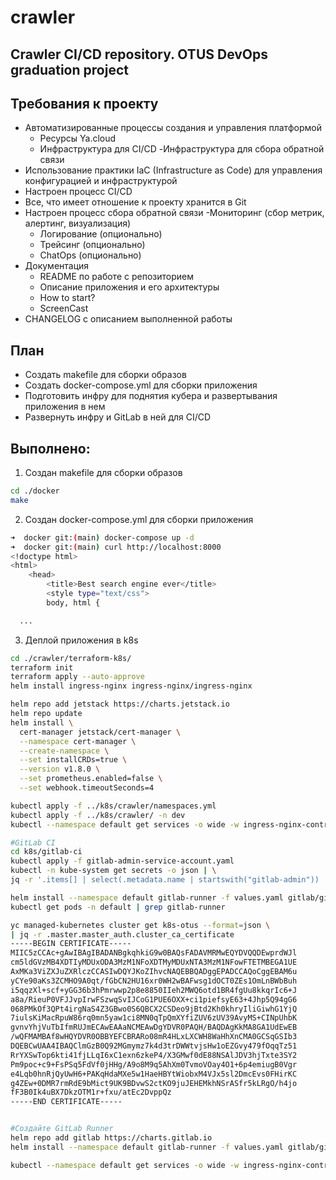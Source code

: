 # crawler
## Crawler CI/CD repository. OTUS DevOps graduation project

## Требования к проекту
- Автоматизированные процессы создания и управления платформой
  - Ресурсы Ya.cloud
  - Инфраструктура для CI/CD
  -Инфраструктура для сбора обратной связи
- Использование практики IaC (Infrastructure as Code) для управления конфигурацией и инфраструктурой
- Настроен процесс CI/CD
- Все, что имеет отношение к проекту хранится в Git
- Настроен процесс сбора обратной связи
  -Мониторинг (сбор метрик, алертинг, визуализация)
  - Логирование (опционально)
  - Трейсинг (опционально)
  - ChatOps (опционально)
- Документация
  - README по работе с репозиторием
  - Описание приложения и его архитектуры
  - How to start?
  - ScreenCast
- CHANGELOG с описанием выполненной работы

## План
- Создать makefile для сборки образов
- Создать docker-compose.yml для сборки приложения
- Подготовить инфру для поднятия кубера и развертывания приложения в нем
- Развернуть инфру и GitLab в ней для CI/CD 

## Выполнено:

1. Создан makefile для сборки образов
~~~bash
cd ./docker
make
~~~

2. Создан docker-compose.yml для сборки приложения
~~~bash
➜  docker git:(main) docker-compose up -d
➜  docker git:(main) curl http://localhost:8000
<!doctype html>
<html>
    <head>
        <title>Best search engine ever</title>
        <style type="text/css">
        body, html {

  ...
  ~~~

3. Деплой приложения в k8s
~~~bash
cd ./crawler/terraform-k8s/  
terraform init
terraform apply --auto-approve
helm install ingress-nginx ingress-nginx/ingress-nginx

helm repo add jetstack https://charts.jetstack.io
helm repo update
helm install \
  cert-manager jetstack/cert-manager \
  --namespace cert-manager \
  --create-namespace \
  --set installCRDs=true \
  --version v1.8.0 \
  --set prometheus.enabled=false \
  --set webhook.timeoutSeconds=4

kubectl apply -f ../k8s/crawler/namespaces.yml
kubectl apply -f ../k8s/crawler/ -n dev
kubectl --namespace default get services -o wide -w ingress-nginx-controller

#GitLab CI
cd k8s/gitlab-ci
kubectl apply -f gitlab-admin-service-account.yaml
kubectl -n kube-system get secrets -o json | \
jq -r '.items[] | select(.metadata.name | startswith("gitlab-admin")) | .data.token' | base64 --decode > token.txt

helm install --namespace default gitlab-runner -f values.yaml gitlab/gitlab-runner
kubectl get pods -n default | grep gitlab-runner

yc managed-kubernetes cluster get k8s-otus --format=json \
| jq -r .master.master_auth.cluster_ca_certificate
-----BEGIN CERTIFICATE-----
MIIC5zCCAc+gAwIBAgIBADANBgkqhkiG9w0BAQsFADAVMRMwEQYDVQQDEwprdWJl
cm5ldGVzMB4XDTIyMDUxODA3MzM1NFoXDTMyMDUxNTA3MzM1NFowFTETMBEGA1UE
AxMKa3ViZXJuZXRlczCCASIwDQYJKoZIhvcNAQEBBQADggEPADCCAQoCggEBAM6u
yCYe90aKs3ZCMHO9A0qt/fGbCN2HU16xr0WH2wBAFwsg1dOCT0ZEs1OmLnBWbBuh
i5qqzXl+scf+yGG36b3hPmrwwp2p8e8850IIeh2MWQ6otd1BR4fgUu8kkqrIc6+J
a8a/RieuP0VFJJvpIrwFSzwqSvIJCoG1PUE6OXX+ci1piefsyE63+4Jhp5Q94gG6
068PMkOf3QPt4irgNaS4Z3GBwo0S6QBCX2CSDeo9jBtd2Kh0khryIliGiwhG1YjQ
7iulsKiMacRpuW86rq0mn5yaw1ci8MN0qTpQmXYfiZUV6zUV39AvyMS+CINpUhbK
gvnvYhjVuTbIfmRUJmECAwEAAaNCMEAwDgYDVR0PAQH/BAQDAgKkMA8GA1UdEwEB
/wQFMAMBAf8wHQYDVR0OBBYEFCBRARo08mR4HLxLXCWH8WaHhXnCMA0GCSqGSIb3
DQEBCwUAA4IBAQClmGzB0Q92MGmymz7k4d3trDWWtvjsHw1oEZGvy479fOqqTz51
RrYXSwTop6kti41fjLLqI6xC1exn6zkeP4/X3GMwf0dE88NSAlJDV3hjTxte3SY2
Pm9poc+c9+FsPSq5FdVf0jHHg/A9o8M9q5AhXm0TvmoVOay4O1+6p4emiugB0Vgr
e4Lqb0hnRjQyUwH6+PAKqHdaMXe5w1HaeHBYtWiobxM4VJx5sl2DmcEvs0FHirKC
g4ZEw+0DMR7rmRdE9bMict9UK9BDvwS2ctKO9juJEHEMkhNSrASfr5kLRgO/h4jo
fF3B0Ik4uBX7DkzOTM1r+fxu/atEc2DvppQz
-----END CERTIFICATE-----


#Создайте GitLab Runner
helm repo add gitlab https://charts.gitlab.io
helm install --namespace default gitlab-runner -f values.yaml gitlab/gitlab-runner

kubectl --namespace default get services -o wide -w ingress-nginx-controller
~~~
